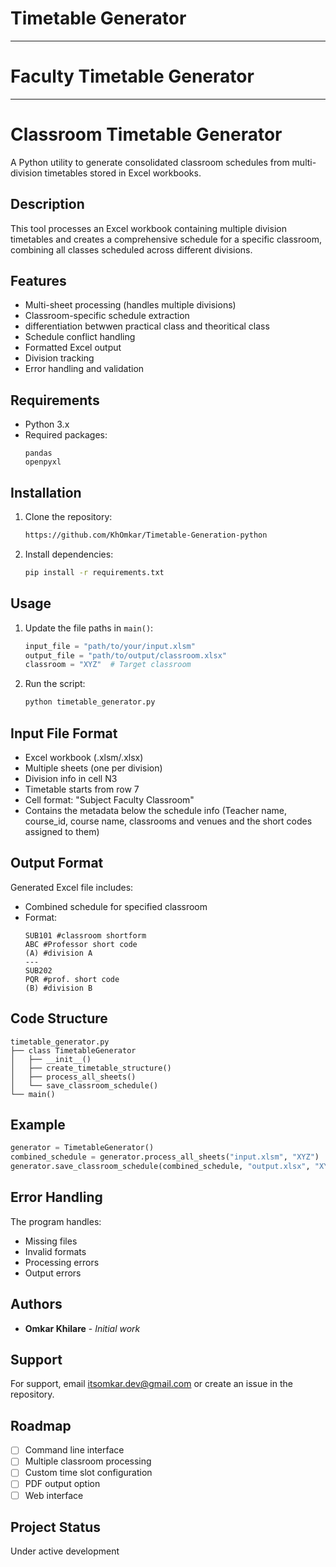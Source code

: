 # Timetable Generator

---
# Faculty Timetable Generator
---
# Classroom Timetable Generator

A Python utility to generate consolidated classroom schedules from multi-division timetables stored in Excel workbooks.

## Description

This tool processes an Excel workbook containing multiple division timetables and creates a comprehensive schedule for a specific classroom, combining all classes scheduled across different divisions.

## Features

- Multi-sheet processing (handles multiple divisions)
- Classroom-specific schedule extraction
- differentiation betwwen practical class and theoritical class
- Schedule conflict handling
- Formatted Excel output
- Division tracking
- Error handling and validation

## Requirements

- Python 3.x
- Required packages:
  ```
  pandas
  openpyxl
  ```

## Installation

1. Clone the repository:
   ```bash
   https://github.com/KhOmkar/Timetable-Generation-python
   ```

2. Install dependencies:
   ```bash
   pip install -r requirements.txt
   ```

## Usage

1. Update the file paths in `main()`:
   ```python
   input_file = "path/to/your/input.xlsm"
   output_file = "path/to/output/classroom.xlsx"
   classroom = "XYZ"  # Target classroom
   ```

2. Run the script:
   ```bash
   python timetable_generator.py
   ```

## Input File Format

- Excel workbook (.xlsm/.xlsx)
- Multiple sheets (one per division)
- Division info in cell N3
- Timetable starts from row 7
- Cell format: "Subject Faculty Classroom"
- Contains the metadata below the schedule info (Teacher name, course_id, course name, classrooms and venues and the short codes assigned to them)

## Output Format

Generated Excel file includes:
- Combined schedule for specified classroom
- Format:
  ```
  SUB101 #classroom shortform
  ABC #Professor short code
  (A) #division A
  ---
  SUB202
  PQR #prof. short code
  (B) #division B
  ```

## Code Structure

```
timetable_generator.py
├── class TimetableGenerator
│   ├── __init__()
│   ├── create_timetable_structure()
│   ├── process_all_sheets()
│   └── save_classroom_schedule()
└── main()
```

## Example

```python
generator = TimetableGenerator()
combined_schedule = generator.process_all_sheets("input.xlsm", "XYZ")
generator.save_classroom_schedule(combined_schedule, "output.xlsx", "XYZ")
```

## Error Handling

The program handles:
- Missing files
- Invalid formats
- Processing errors
- Output errors


## Authors

* **Omkar Khilare** - *Initial work*


## Support

For support, email itsomkar.dev@gmail.com or create an issue in the repository.

## Roadmap

- [ ] Command line interface
- [ ] Multiple classroom processing
- [ ] Custom time slot configuration
- [ ] PDF output option
- [ ] Web interface

## Project Status

Under active development
